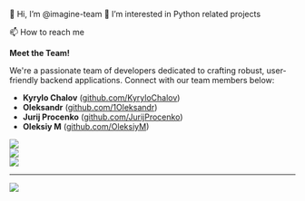 👋 Hi, I’m @imagine-team
👀 I’m interested in Python related projects

📫 How to reach me

**Meet the Team!**

We're a passionate team of developers dedicated to crafting robust, user-friendly backend applications. Connect with our team members below:

* **Kyrylo Chalov** ([github.com/KyryloChalov](https://github.com/KyryloChalov))
* **Oleksandr** ([github.com/1Oleksandr](https://github.com/1Oleksandr))
* **Jurij Procenko** ([github.com/JurijProcenko](https://github.com/JurijProcenko))
* **Oleksiy M** ([github.com/OleksiyM](https://github.com/OleksiyM))


<!---
imagine-team/imagine-team is a ✨ special ✨ repository because its `README.md` (this file) appears on your GitHub profile.
You can click the Preview link to take a look at your changes.
--->
<!-- 
![imagine-team's Stats](https://github-readme-stats.vercel.app/api?username=imagine-team&theme=vue-dark&show_icons=true&hide_border=true&count_private=true)

![GitHub stats](https://github-readme-stats.vercel.app/api?username=imagine-team&hide=starrs)

<picture>
  <source
    srcset="https://github-readme-stats.vercel.app/api?username=imagine-team&show_icons=true&theme=dark"
    media="(prefers-color-scheme: dark)"
  />
  <source
    srcset="https://github-readme-stats.vercel.app/api?username=imagine-team&show_icons=true"
    media="(prefers-color-scheme: light), (prefers-color-scheme: no-preference)"
  />
  <img src="https://github-readme-stats.vercel.app/api?username=imagine-team&show_icons=true" />
</picture>

--->
<!-- 
# 💻 Tech Stack:
![Python](https://img.shields.io/badge/python-3670A0?style=flat&logo=python&logoColor=ffdd54)
# 📊 GitHub Stats:
--->
![](https://github-readme-stats.vercel.app/api?username=imagine-team&theme=transparent&hide_border=false&include_all_commits=true&count_private=true)<br/>
![](https://github-readme-streak-stats.herokuapp.com/?user=imagine-team&theme=transparent&hide_border=false)<br/>
![](https://github-readme-stats.vercel.app/api/top-langs/?username=imagine-team&theme=transparent&hide_border=false&include_all_commits=true&count_private=true&layout=compact)

---
[![](https://visitcount.itsvg.in/api?id=imagine-team&icon=0&color=0)](https://visitcount.itsvg.in)

<!-- Proudly created with GPRM ( https://gprm.itsvg.in ) -->
